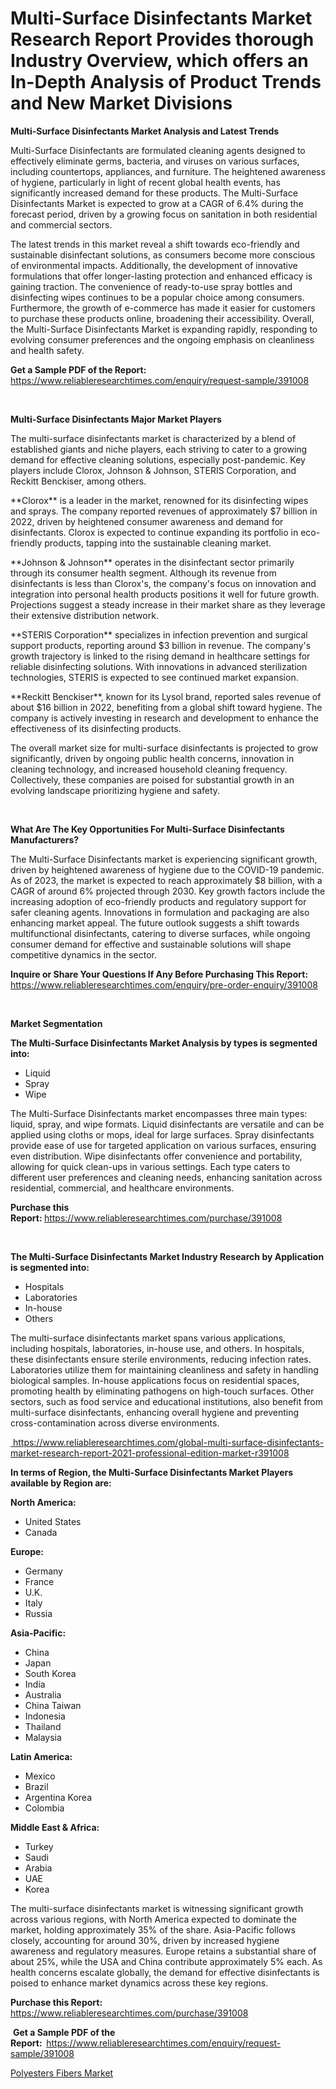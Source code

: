 <p><h1>Multi-Surface Disinfectants Market Research Report Provides thorough Industry Overview, which offers an In-Depth Analysis of Product Trends and New Market Divisions</h1></p><p><strong>Multi-Surface Disinfectants Market Analysis and Latest Trends</strong></p>
<p><p>Multi-Surface Disinfectants are formulated cleaning agents designed to effectively eliminate germs, bacteria, and viruses on various surfaces, including countertops, appliances, and furniture. The heightened awareness of hygiene, particularly in light of recent global health events, has significantly increased demand for these products. The Multi-Surface Disinfectants Market is expected to grow at a CAGR of 6.4% during the forecast period, driven by a growing focus on sanitation in both residential and commercial sectors.</p><p>The latest trends in this market reveal a shift towards eco-friendly and sustainable disinfectant solutions, as consumers become more conscious of environmental impacts. Additionally, the development of innovative formulations that offer longer-lasting protection and enhanced efficacy is gaining traction. The convenience of ready-to-use spray bottles and disinfecting wipes continues to be a popular choice among consumers. Furthermore, the growth of e-commerce has made it easier for customers to purchase these products online, broadening their accessibility. Overall, the Multi-Surface Disinfectants Market is expanding rapidly, responding to evolving consumer preferences and the ongoing emphasis on cleanliness and health safety.</p></p>
<p><strong>Get a Sample PDF of the Report:&nbsp;</strong> <a href="https://www.reliableresearchtimes.com/enquiry/request-sample/391008?utm_campaign=2646&utm_medium=2&utm_source=Github&utm_content=ia&utm_term=29032025&utm_id=multi-surface-disinfectants">https://www.reliableresearchtimes.com/enquiry/request-sample/391008</a></p>
<p>&nbsp;</p>
<p><strong>Multi-Surface Disinfectants Major Market Players</strong></p>
<p><p>The multi-surface disinfectants market is characterized by a blend of established giants and niche players, each striving to cater to a growing demand for effective cleaning solutions, especially post-pandemic. Key players include Clorox, Johnson & Johnson, STERIS Corporation, and Reckitt Benckiser, among others.</p><p>**Clorox** is a leader in the market, renowned for its disinfecting wipes and sprays. The company reported revenues of approximately $7 billion in 2022, driven by heightened consumer awareness and demand for disinfectants. Clorox is expected to continue expanding its portfolio in eco-friendly products, tapping into the sustainable cleaning market.</p><p>**Johnson & Johnson** operates in the disinfectant sector primarily through its consumer health segment. Although its revenue from disinfectants is less than Clorox's, the company's focus on innovation and integration into personal health products positions it well for future growth. Projections suggest a steady increase in their market share as they leverage their extensive distribution network.</p><p>**STERIS Corporation** specializes in infection prevention and surgical support products, reporting around $3 billion in revenue. The company's growth trajectory is linked to the rising demand in healthcare settings for reliable disinfecting solutions. With innovations in advanced sterilization technologies, STERIS is expected to see continued market expansion.</p><p>**Reckitt Benckiser**, known for its Lysol brand, reported sales revenue of about $16 billion in 2022, benefiting from a global shift toward hygiene. The company is actively investing in research and development to enhance the effectiveness of its disinfecting products.</p><p>The overall market size for multi-surface disinfectants is projected to grow significantly, driven by ongoing public health concerns, innovation in cleaning technology, and increased household cleaning frequency. Collectively, these companies are poised for substantial growth in an evolving landscape prioritizing hygiene and safety.</p></p>
<p>&nbsp;</p>
<p><strong>What Are The Key Opportunities For Multi-Surface Disinfectants Manufacturers?</strong></p>
<p><p>The Multi-Surface Disinfectants market is experiencing significant growth, driven by heightened awareness of hygiene due to the COVID-19 pandemic. As of 2023, the market is expected to reach approximately $8 billion, with a CAGR of around 6% projected through 2030. Key growth factors include the increasing adoption of eco-friendly products and regulatory support for safer cleaning agents. Innovations in formulation and packaging are also enhancing market appeal. The future outlook suggests a shift towards multifunctional disinfectants, catering to diverse surfaces, while ongoing consumer demand for effective and sustainable solutions will shape competitive dynamics in the sector.</p></p>
<p><strong>Inquire or Share Your Questions If Any Before Purchasing This Report:</strong> <a href="https://www.reliableresearchtimes.com/enquiry/pre-order-enquiry/391008?utm_campaign=2646&utm_medium=2&utm_source=Github&utm_content=ia&utm_term=29032025&utm_id=multi-surface-disinfectants">https://www.reliableresearchtimes.com/enquiry/pre-order-enquiry/391008</a></p>
<p>&nbsp;</p>
<p><strong>Market Segmentation</strong></p>
<p><strong>The Multi-Surface Disinfectants Market Analysis by types is segmented into:</strong></p>
<p><ul><li>Liquid</li><li>Spray</li><li>Wipe</li></ul></p>
<p><p>The Multi-Surface Disinfectants market encompasses three main types: liquid, spray, and wipe formats. Liquid disinfectants are versatile and can be applied using cloths or mops, ideal for large surfaces. Spray disinfectants provide ease of use for targeted application on various surfaces, ensuring even distribution. Wipe disinfectants offer convenience and portability, allowing for quick clean-ups in various settings. Each type caters to different user preferences and cleaning needs, enhancing sanitation across residential, commercial, and healthcare environments.</p></p>
<p><strong>Purchase this Report:&nbsp;</strong><a href="https://www.reliableresearchtimes.com/purchase/391008?utm_campaign=2646&utm_medium=2&utm_source=Github&utm_content=ia&utm_term=29032025&utm_id=multi-surface-disinfectants">https://www.reliableresearchtimes.com/purchase/391008</a></p>
<p>&nbsp;</p>
<p><strong>The Multi-Surface Disinfectants Market Industry Research by Application is segmented into:</strong></p>
<p><ul><li>Hospitals</li><li>Laboratories</li><li>In-house</li><li>Others</li></ul></p>
<p><p>The multi-surface disinfectants market spans various applications, including hospitals, laboratories, in-house use, and others. In hospitals, these disinfectants ensure sterile environments, reducing infection rates. Laboratories utilize them for maintaining cleanliness and safety in handling biological samples. In-house applications focus on residential spaces, promoting health by eliminating pathogens on high-touch surfaces. Other sectors, such as food service and educational institutions, also benefit from multi-surface disinfectants, enhancing overall hygiene and preventing cross-contamination across diverse environments.</p></p>
<p><a href="https://www.reliableresearchtimes.com/global-multi-surface-disinfectants-market-research-report-2021-professional-edition-market-r391008?utm_campaign=2646&utm_medium=2&utm_source=Github&utm_content=ia&utm_term=29032025&utm_id=multi-surface-disinfectants">&nbsp;https://www.reliableresearchtimes.com/global-multi-surface-disinfectants-market-research-report-2021-professional-edition-market-r391008</a></p>
<p><strong>In terms of Region, the Multi-Surface Disinfectants Market Players available by Region are:</strong></p>
<p>
    <p> <strong> North America: </strong>
        <ul>
            <li>United States</li>
            <li>Canada</li>
        </ul>
        </p> 
    <p> <strong> Europe: </strong>
        <ul>
            <li>Germany</li>
            <li>France</li>
            <li>U.K.</li>
            <li>Italy</li>
            <li>Russia</li>
        </ul>
        </p> 
    <p> <strong> Asia-Pacific: </strong>
        <ul>
            <li>China</li>
            <li>Japan</li>
            <li>South Korea</li>
            <li>India</li>
            <li>Australia</li>
            <li>China Taiwan</li>
            <li>Indonesia</li>
            <li>Thailand</li>
            <li>Malaysia</li>
        </ul>
        </p> 
    <p> <strong> Latin America: </strong>
        <ul>
            <li>Mexico</li>
            <li>Brazil</li>
            <li>Argentina Korea</li>
            <li>Colombia</li>
        </ul>
        </p> 
    <p> <strong> Middle East & Africa: </strong>
        <ul>
            <li>Turkey</li>
            <li>Saudi</li>
            <li>Arabia</li>
            <li>UAE</li>
            <li>Korea</li>
        </ul>
    </p>
    </p>
<p><p>The multi-surface disinfectants market is witnessing significant growth across various regions, with North America expected to dominate the market, holding approximately 35% of the share. Asia-Pacific follows closely, accounting for around 30%, driven by increased hygiene awareness and regulatory measures. Europe retains a substantial share of about 25%, while the USA and China contribute approximately 5% each. As health concerns escalate globally, the demand for effective disinfectants is poised to enhance market dynamics across these key regions.</p></p>
<p><strong>Purchase this Report: </strong><a href="https://www.reliableresearchtimes.com/purchase/391008?utm_campaign=2646&utm_medium=2&utm_source=Github&utm_content=ia&utm_term=29032025&utm_id=multi-surface-disinfectants">https://www.reliableresearchtimes.com/purchase/391008</a></p>
<p>&nbsp;<strong>Get a Sample PDF of the Report:&nbsp;&nbsp;</strong><a href="https://www.reliableresearchtimes.com/enquiry/request-sample/391008?utm_campaign=2646&utm_medium=2&utm_source=Github&utm_content=ia&utm_term=29032025&utm_id=multi-surface-disinfectants">https://www.reliableresearchtimes.com/enquiry/request-sample/391008</a></p>
<p><strong></strong></p>
<p><p><a href="https://github.com/mathastilley812967/Market-Research-Report-List-1/blob/main/polyesters-fibers-market.md?utm_campaign=2646&utm_medium=2&utm_source=Github&utm_content=ia&utm_term=29032025&utm_id=multi-surface-disinfectants">Polyesters Fibers Market</a></p></p>